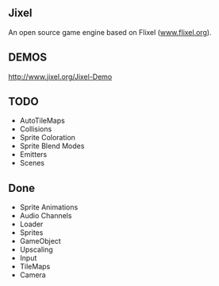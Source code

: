 Jixel 
-----
An open source game engine based on Flixel (www.flixel.org). 


DEMOS
-----
http://www.jixel.org/Jixel-Demo


TODO
----
* AutoTileMaps
* Collisions
* Sprite Coloration
* Sprite Blend Modes
* Emitters
* Scenes



Done
----
* Sprite Animations
* Audio Channels
* Loader
* Sprites
* GameObject
* Upscaling
* Input
* TileMaps
* Camera
